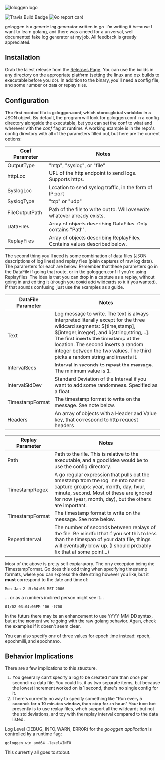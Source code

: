 ![lologgen logo](http://i.imgur.com/xv2D2lE.png)

![Travis Build Badge](https://travis-ci.org/FTWynn/gologgen.svg?branch=master) ![Go report card](http://goreportcard.com/badge/ftwynn/gologgen)

gologgen is a generic log generator written in go. I'm writing it because I want to learn golang, and there was a need for a universal, well documented fake log generator at my job. All feedback is greatly appreciated.

## Installation

Grab the latest release from the [Releases Page](https://github.com/FTWynn/gologgen/releases). You can use the builds in any directory on the appropriate platform (setting the linux and osx builds to executable before you do). In addition to the binary, you'll need a config file, and some number of data or replay files.

## Configuration

The first needed file is gologgen.conf, which stores global variables in a JSON object. By default, the program will look for gologgen.conf in a config directory alongside the executable, but you can set the conf to what and wherever with the *conf* flag at runtime. A working example is in the repo's config directory with all of the parameters filled out, but here are the current options:

Conf Parameter | Notes
--------- | -----
OutputType | "http", "syslog", or "file"
httpLoc | URL of the http endpoint to send logs. Supports https.
SyslogLoc | Location to send syslog traffic, in the form of IP:port
SyslogType | "tcp" or "udp"
FileOutputPath | Path of the file to write out to. Will *overwrite* whatever already exists.
DataFiles | Array of objects describing DataFiles. Only contains "Path".
ReplayFiles | Array of objects describing ReplayFiles. Contains values described below.

The second thing you'll need is some combination of data files (JSON descriptions of log lines) and replay files (plain captures of raw log data). The parameters for each are below. Remember that these parameters go in the DataFile if going that route, or in the gologgen.conf if you're using Replayfiles. The idea is that you can drop in a capture as a replay, without going in and editing it (though you could add wildcards to it if you wanted). If that sounds confusing, just use the examples as a guide.

DataFile Parameter | Notes
--------- | -----
Text | Log message to write. The text is always interpreted literally except for the three wildcard segments: $[time,stamp], $[integer,integer], and $[string,string,...]. The first inserts the timestamp at the location. The second inserts a random integer between the two values. The third picks a random string and inserts it.
IntervalSecs | Interval in seconds to repeat the message. The minimum value is 1.
IntervalStdDev | Standard Deviation of the Interval if you want to add some randomness. Specified as a float.
TimestampFormat | The timestamp format to write on the message. See note below.
Headers | An array of objects with a Header and Value key, that correspond to http request headers

Replay Parameter | Notes
--------- | -----
Path | Path to the file. This is relative to the executable, and a good idea would be to use the config directory.
TimestampRegex | A go regular expression that pulls out the timestamp from the log line into named capture groups: year, month, day, hour, minute, second. Most of these are ignored for now (year, month, day), but the others are important.
TimestampFormat | The timestamp format to write on the message. See note below.
RepeatInterval | The number of seconds between replays of the file. Be mindful that if you set this to less than the timespan of your data file, things will eventually blow up. (I should probably fix that at some point...)

Most of the above is pretty self explanatory. The only exception being the TimestampFormat. Go does this odd thing when specifying timestamp formats, where you can express the date string however you like, but it **must** correspond to the date and time of:

    Mon Jan 2 15:04:05 MST 2006

... or as a numbers inclined person might see it...

    01/02 03:04:05PM '06 -0700

In the future there may be an enhancement to use YYYY-MM-DD syntax, but at the moment we're going with the raw golang behavior. Again, check the examples if it doesn't seem clear.

You can also specify one of three values for epoch time instead: epoch, epochmilli, and epochnano.

## Behavior Implications

There are a few implications to this structure.

1. You generally can't specify a log to be created more than once per second in a data file. You could list it as two separate items, but because the lowest increment worked on is 1 second, there's no single config for it.
2. There's currently no way to specify something like "Run every 5 seconds for a 10 minutes window, then stop for an hour." Your best bet presently is to use replay files, which support all the wildcards but not the std deviations, and toy with the replay interval compared to the data listed.

Log Level (DEBUG, INFO, WARN, ERROR) for the *gologgen application* is controlled by a runtime flag:

    gologgen_win_amd64 -level=INFO

This currently all goes to stdout.
